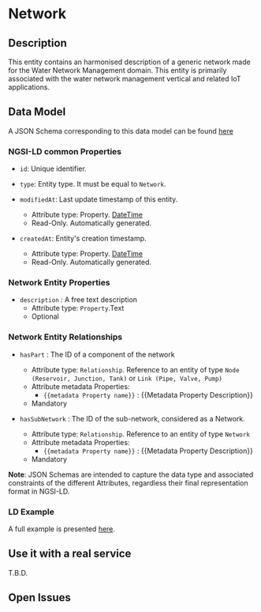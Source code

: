 # Network

## Description
This entity contains an harmonised description of a generic network made for the Water Network Management domain. This entity is primarily associated with the water network management vertical and related IoT applications.

## Data Model

A JSON Schema corresponding to this data model can be found [here](../schema.json)

### NGSI-LD common Properties
-   `id`: Unique identifier.

-   `type`: Entity type. It must be equal to `Network`.

-   `modifiedAt`: Last update timestamp of this
    entity.

    -   Attribute type: Property. [DateTime](https://schema.org/DateTime)
    -   Read-Only. Automatically generated.

-   `createdAt`: Entity's creation timestamp.

    -   Attribute type: Property. [DateTime](https://schema.org/DateTime)
    -   Read-Only. Automatically generated.

### Network Entity Properties

-   `description` : A free text description
    -   Attribute type: `Property`.Text
    -   Optional

### Network Entity Relationships

-   `hasPart` : The ID of a component of the network

    -   Attribute type: `Relationship`. Reference to an entity of type `Node (Reservoir, Junction, Tank)` or `Link (Pipe, Valve, Pump)`
    -   Attribute metadata Properties:
        -   `{{metadata Property name}}` : {{Metadata Property Description}}
    -   Mandatory

-   `hasSubNetwork` : The ID of the sub-network, considered as a Network.

    -   Attribute type: `Relationship`. Reference to an entity of type `Network`
    -   Attribute metadata Properties:
        -   `{{metadata Property name}}` : {{Metadata Property Description}}
    -   Mandatory

**Note**: JSON Schemas are intended to capture the data type and associated
constraints of the different Attributes, regardless their final representation
format in NGSI-LD.


### LD Example

A full example is presented [here](../example-normalized-ld.jsonld).

## Use it with a real service

T.B.D.

## Open Issues
